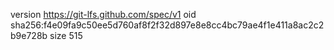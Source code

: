 version https://git-lfs.github.com/spec/v1
oid sha256:f4e09fa9c50ee5d760af8f2f32d897e8e8cc4bc79ae4f1e411a8ac2c2b9e728b
size 515
